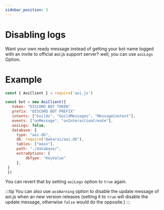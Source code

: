 ```yaml
---
sidebar_position: 3
---
```


# Disabling logs

Want your own ready message instead of getting your bot name logged with an invite to official aoi.js support server? well, you can use `aoiLogs` Option.

# Example
```js
const { AoiClient } = require('aoi.js')

const bot = new AoiClient({
   token: "DISCORD BOT TOKEN"
   prefix: "DISCORD BOT PREFIX"
   intents: ["Guilds", "GuildMessages", "MessageContent"],
   events: ["onMessage", "onInteractionCreate"],
   aoiLogs: false,
   database: { 
     type: "aoi.db",
     db: require("@akarui/aoi.db"),
     tables: ["main"],
     path: "./database/",
     extraOptions: {
         dbType: "KeyValue" 
     },
 }
 })
```

You can revert that by setting `aoiLogs` option to `true` again.

:::tip
You can also use `aoiWarning` option to disable the update message of aoi.js when an new version releases (setting it to `true` will disable the update message, otherwise `false` would do the opposite.)
:::